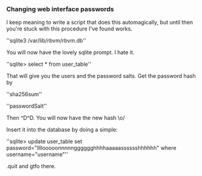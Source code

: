 ### Changing web interface passwords

I keep meaning to write a script that does this automagically, but until then you're stuck with this procedure I've found works.

''sqlite3 /var/lib/rbvm/rbvm.db''

You will now have the lovely sqlite prompt. I hate it.

''sqlite> select * from user_table''

That will give you the users and the password salts. Get the password hash by

''sha256sum''

''passwordSalt''

Then ^D^D. You will now have the new hash \o/

Insert it into the database by doing a simple:

''sqlite> update user_table set password="llllooooonnnnngggggghhhhaaaaasssssshhhhhh" where username="username"''

.quit and gtfo there.
